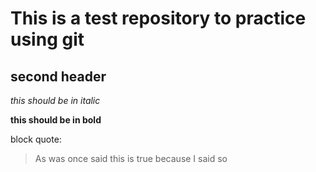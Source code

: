 This is a test repository to practice using git
===============================================

second header
-------------

_this should be in italic_

__this should be in bold__

block quote:

>As was once said
>this is true
>because I said so
